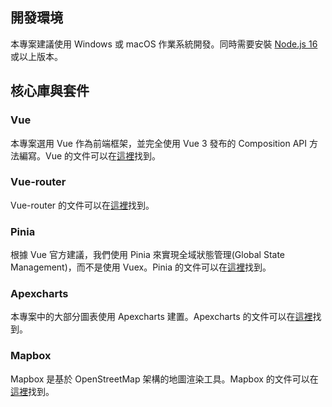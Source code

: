 ## 開發環境
本專案建議使用 Windows 或 macOS 作業系統開發。同時需要安裝 [Node.js 16](https://nodejs.org/en) 或以上版本。

## 核心庫與套件
### Vue
本專案選用 Vue 作為前端框架，並完全使用 Vue 3 發布的 Composition API 方法編寫。Vue 的文件可以在[這裡](https://vuejs.org/guide)找到。

### Vue-router
Vue-router 的文件可以在[這裡](https://router.vuejs.org/guide/)找到。

### Pinia
根據 Vue 官方建議，我們使用 Pinia 來實現全域狀態管理(Global State Management)，而不是使用 Vuex。Pinia 的文件可以在[這裡](https://pinia.vuejs.org/introduction.html)找到。

### Apexcharts
本專案中的大部分圖表使用 Apexcharts 建置。Apexcharts 的文件可以在[這裡](https://apexcharts.com/docs)找到。

### Mapbox
Mapbox 是基於 OpenStreetMap 架構的地圖渲染工具。Mapbox 的文件可以在[這裡](https://docs.mapbox.com/mapbox-gl-js/)找到。
